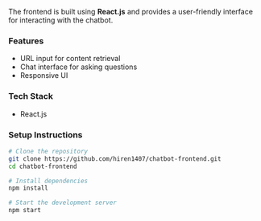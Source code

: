The frontend is built using **React.js** and provides a user-friendly interface for interacting with the chatbot.

### Features
- URL input for content retrieval
- Chat interface for asking questions
- Responsive UI 


### Tech Stack
- React.js


### Setup Instructions
```sh
# Clone the repository
git clone https://github.com/hiren1407/chatbot-frontend.git
cd chatbot-frontend

# Install dependencies
npm install

# Start the development server
npm start
